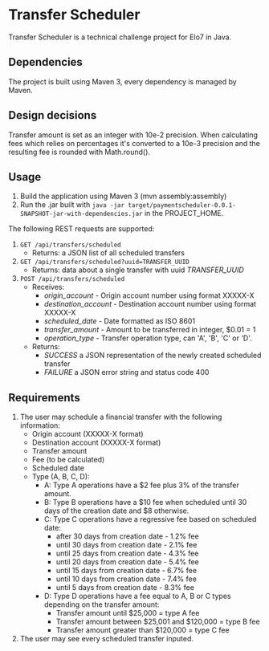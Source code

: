 Transfer Scheduler
================

Transfer Scheduler is a technical challenge project for Elo7 in Java.

Dependencies
------------

The project is built using Maven 3, every dependency is managed by Maven.

Design decisions
----------------

Transfer amount is set as an integer with 10e-2 precision.
When calculating fees which relies on percentages it's converted to a 10e-3 precision and the resulting fee is rounded with Math.round().

Usage
-----

1. Build the application using Maven 3 (mvn assembly:assembly)
2. Run the .jar built with ```java -jar target/paymentscheduler-0.0.1-SNAPSHOT-jar-with-dependencies.jar``` in the PROJECT_HOME.

The following REST requests are supported:

1. ```GET /api/transfers/scheduled```
	* Returns: a JSON list of all scheduled transfers
2. ```GET /api/transfers/scheduled?uuid=TRANSFER_UUID```
	* Returns: data about a single transfer with uuid *TRANSFER_UUID*
3. ```POST /api/transfers/scheduled```
	* Receives:
		* *origin_account* - Origin account number using format XXXXX-X
		* *destination_account* - Destination account number using format XXXXX-X
		* *scheduled_date* - Date formatted as ISO 8601
		* *transfer_amount* - Amount to be transferred in integer, $0.01 = 1
		* *operation_type* - Transfer operation type, can 'A', 'B', 'C' or 'D'.
	* Returns:
		* *SUCCESS* a JSON representation of the newly created scheduled transfer
		* *FAILURE* a JSON error string and status code 400

Requirements
------------

1. The user may schedule a financial transfer with the following information:
	* Origin account (XXXXX-X format)
	* Destination account (XXXXX-X format)
	* Transfer amount
	* Fee (to be calculated)
	* Scheduled date
	* Type (A, B, C, D):
		* A: Type A operations have a $2 fee plus 3% of the transfer amount.
		* B: Type B operations have a $10 fee when scheduled until 30 days of the creation date and $8 otherwise.
		* C: Type C operations have a regressive fee based on scheduled date:
			* after 30 days from creation date - 1.2% fee
			* until 30 days from creation date - 2.1% fee
			* until 25 days from creation date - 4.3% fee
			* until 20 days from creation date - 5.4% fee
			* until 15 days from creation date - 6.7% fee
			* until 10 days from creation date - 7.4% fee
			* until 5 days from creation date - 8.3% fee
		* D: Type D operations have a fee equal to A, B or C types depending on the transfer amount:
			* Transfer amount until $25,000 = type A fee
			* Transfer amount between $25,001 and $120,000 = type B fee
			* Transfer amount greater than $120,000 = type C fee
2. The user may see every scheduled transfer inputed.
